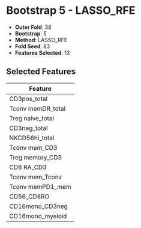 # Bootstrap 5 - LASSO_RFE

- **Outer Fold**: 38
- **Bootstrap**: 5
- **Method**: LASSO_RFE
- **Fold Seed**: 83
- **Features Selected**: 13

## Selected Features

| Feature |
|---------|
| CD3pos_total |
| Tconv memDR_total |
| Treg naive_total |
| CD3neg_total |
| NKCD56hi_total |
| Tconv mem_CD3 |
| Treg memory_CD3 |
| CD8 RA_CD3 |
| Tconv mem_Tconv |
| Tconv memPD1_mem |
| CD56_CD8RO |
| CD16mono_CD3neg |
| CD16mono_myeloid |
